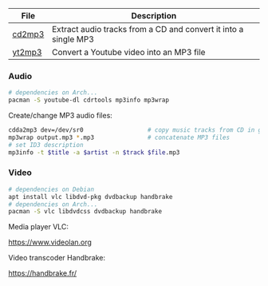 File                     | Description
-------------------------|-------------------------------------
[cd2mp3][cd2mp3]         | Extract audio tracks from a CD and convert it into a single MP3
[yt2mp3][yt2mp3]         | Convert a Youtube video into an MP3 file

[cd2mp3]: ../bin/cd2mp3
[yt2mp3]: ../var/aliases/youtube.sh

### Audio

```bash
# dependencies on Arch...
pacman -S youtube-dl cdrtools mp3info mp3wrap
```

Create/change MP3 audio files:

```bash
cdda2mp3 dev=/dev/sr0                  # copy music tracks from CD in given drive
mp3wrap output.mp3 *.mp3               # concatenate MP3 files
# set ID3 description
mp3info -t $title -a $artist -n $track $file.mp3
```


### Video

```bash
# dependencies on Debian
apt install vlc libdvd-pkg dvdbackup handbrake          
# dependencies on Arch...
pacman -S vlc libdvdcss dvdbackup handbrake
```

Media player VLC:

<https://www.videolan.org>

Video transcoder Handbrake:

<https://handbrake.fr/>

